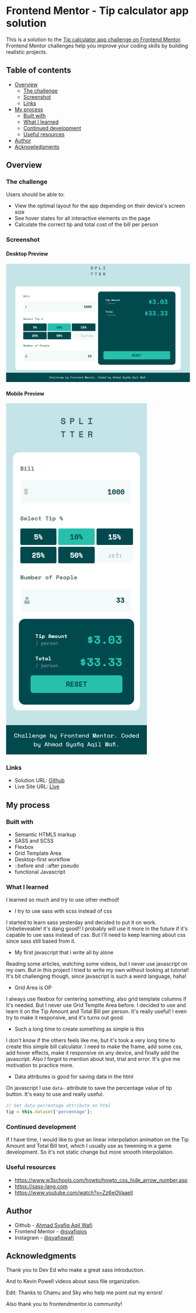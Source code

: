 # Frontend Mentor - Tip calculator app solution

This is a solution to the [Tip calculator app challenge on Frontend Mentor](https://www.frontendmentor.io/challenges/tip-calculator-app-ugJNGbJUX). Frontend Mentor challenges help you improve your coding skills by building realistic projects.

## Table of contents

- [Overview](#overview)
  - [The challenge](#the-challenge)
  - [Screenshot](#screenshot)
  - [Links](#links)
- [My process](#my-process)
  - [Built with](#built-with)
  - [What I learned](#what-i-learned)
  - [Continued development](#continued-development)
  - [Useful resources](#useful-resources)
- [Author](#author)
- [Acknowledgments](#acknowledgments)

## Overview

### The challenge

Users should be able to:

- View the optimal layout for the app depending on their device's screen size
- See hover states for all interactive elements on the page
- Calculate the correct tip and total cost of the bill per person

### Screenshot

#### Desktop Preview

![](./summary/desktop-preview.png)

#### Mobile Preview

![](./summary/mobile-preview.png)

### Links

- Solution URL: [Github](https://github.com/Syafiqjos/frontendmentor.io-solution/tree/main/Junior/Tip%20Calculator%20App)
- Live Site URL: [Live](https://syafiqjos.github.io/frontendmentor.io-solution/Junior/Tip%20Calculator%20App)

## My process

### Built with

- Semantic HTML5 markup
- SASS and SCSS
- Flexbox
- Grid Template Area
- Desktop-first workflow
- ::before and ::after pseudo
- functional Javascript

### What I learned

I learned so much and try to use other method!

- I try to use sass with scss instead of css

I started to learn sass yesterday and decided to put it on work. Unbelieveable! it's dang good!! I probably will use it more in the future if it's capable to use sass instead of css. But I'll need to keep learning about css since sass still based from it.

- My first javascript that i write all by alone

Reading some articles, watching some videos, but I never use javascript on my own. But in this project I tried to write my own without looking at tutorial! It's bit challenging though, since javascript is such a weird language, haha!

- Grid Area is OP

I always use flexbox for centering something, also grid template columns if it's needed. But I never use Grid Templte Area before. I decided to use and learn it on the Tip Amount and Total Bill per person. It's really useful! I even try to make it responsive, and it's turns out good.

- Such a long time to create something as simple is this

I don't know if the others feels like me, but it's took a very long time to create this simple bill calculator. I need to make the frame, add some css, add hover effects, make it responsive on any device, and finally add the javascript. Also I forgot to mention about test, trial and error. It's give me motivation to practice more.

- Data attributes is good for saving data in the html

On javascript I use `data-` attribute to save the percentage value of tip button. It's easy to use and really useful.

```js
// Get data-percentage attribute on html
tip = this.dataset['percentage'];
```

### Continued development

If I have time, I would like to give an linear interpolation animation on the Tip Amount and Total Bill text, which I usually use as tweening in a game development. So it's not static change but more smooth interpolation.

### Useful resources

- https://www.w3schools.com/howto/howto_css_hide_arrow_number.asp
- https://sass-lang.com
- https://www.youtube.com/watch?v=Zz6eOVaaelI

## Author

- Github - [Ahmad Syafiq Aqil Wafi](https://www.github.com/syafiqjos)
- Frontend Mentor - [@syafiqjos](https://www.frontendmentor.io/profile/syafiqjos)
- Instagram - [@syafiqwafi](https://www.instagram.com/syafiqwafi)

## Acknowledgments

Thank you to Dev Ed who make a great sass introduction.

And to Kevin Powell videos about sass file organization.

Edit: Thanks to Chamu and Sky who help me point out my errors!

Also thank you to frontendmentor.io community!